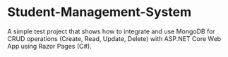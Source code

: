 # Student-Management-System
A simple test project that shows how to integrate and use MongoDB for CRUD operations (Create, Read, Update, Delete) with  ASP.NET Core Web App using Razor Pages (C#).

